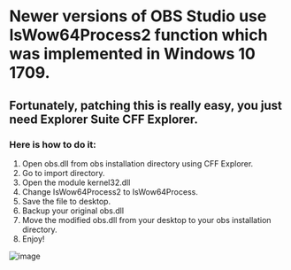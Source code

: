 # Newer versions of OBS Studio use IsWow64Process2 function which was implemented in Windows 10 1709.
## Fortunately, patching this is really easy, you just need Explorer Suite CFF Explorer.
### Here is how to do it:
1. Open obs.dll from obs installation directory using CFF Explorer.
2. Go to import directory.
3. Open the module kernel32.dll
4. Change IsWow64Process2 to IsWow64Process.
5. Save the file to desktop.
6. Backup your original obs.dll
7. Move the modified obs.dll from your desktop to your obs installation directory.
8. Enjoy!

![image](https://github.com/user-attachments/assets/7a6cb71c-4bbb-4c07-a365-2ccb649881fd)

